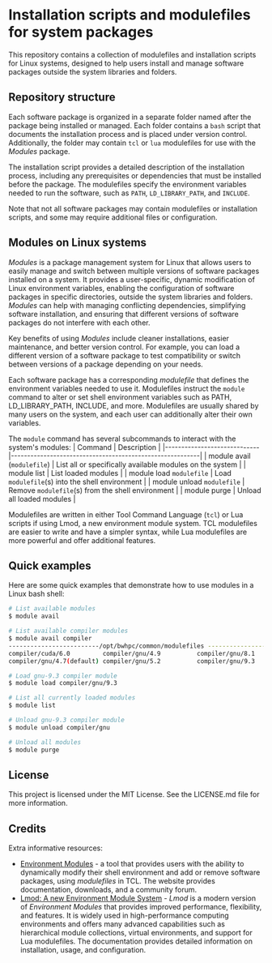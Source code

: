 # Installation scripts and modulefiles for system packages

This repository contains a collection of modulefiles and installation scripts for Linux systems, designed to help users install and manage software packages outside the system libraries and folders.

## Repository structure

Each software package is organized in a separate folder named after the package being installed or managed. Each folder contains a `bash` script that documents the installation process and is placed under version control. Additionally, the folder may contain `tcl` or `lua` modulefiles for use with the *Modules* package.

The installation script provides a detailed description of the installation process, including any prerequisites or dependencies that must be installed before the package. The modulefiles specify the environment variables needed to run the software, such as `PATH`, `LD_LIBRARY_PATH`, and `INCLUDE`.

Note that not all software packages may contain modulefiles or installation scripts, and some may require additional files or configuration.

## Modules on Linux systems

*Modules* is a package management system for Linux that allows users to easily manage and switch between multiple versions of software packages installed on a system. It provides a user-specific, dynamic modification of Linux environment variables, enabling the configuration of software packages in specific directories, outside the system libraries and folders. *Modules* can help with managing conflicting dependencies, simplifying software installation, and ensuring that different versions of software packages do not interfere with each other.

Key benefits of using *Modules* include cleaner installations, easier maintenance, and better version control. For example, you can load a different version of a software package to test compatibility or switch between versions of a package depending on your needs.

Each software package has a corresponding *modulefile* that defines the environment variables needed to use it. Modulefiles instruct the `module` command to alter or set shell environment variables such as PATH, LD_LIBRARY_PATH, INCLUDE, and more. Modulefiles are usually shared by many users on the system, and each user can additionally alter their own variables.

The `module` command has several subcommands to interact with the system's modules:
| Command                     | Description                                              |
|-----------------------------|----------------------------------------------------------|
| module avail (`modulefile`) | List all or specifically available modules on the system |
| module list                 | List loaded modules                                      |
| module load `modulefile`    | Load `modulefile`(s) into the shell environment          |
| module unload `modulefile`  | Remove `modulefile`(s) from the shell environment        |
| module purge                | Unload all loaded modules                                |

Modulefiles are written in either Tool Command Language (`tcl`) or Lua scripts if using Lmod, a new environment module system. TCL modulefiles are easier to write and have a simpler syntax, while Lua modulefiles are more powerful and offer additional features.

## Quick examples

Here are some quick examples that demonstrate how to use modules in a Linux bash shell:

```bash
# List available modules
$ module avail

# List available compiler modules
$ module avail compiler
-------------------------/opt/bwhpc/common/modulefiles ---------------------
compiler/cuda/6.0         compiler/gnu/4.9          compiler/gnu/8.1        
compiler/gnu/4.7(default) compiler/gnu/5.2          compiler/gnu/9.3

# Load gnu-9.3 compiler module
$ module load compiler/gnu/9.3

# List all currently loaded modules
$ module list

# Unload gnu-9.3 compiler module
$ module unload compiler/gnu

# Unload all modules
$ module purge
```

## License

This project is licensed under the MIT License. See the LICENSE.md file for more information.

## Credits

Extra informative resources:

- [Environment Modules](https://modules.sourceforge.net/) - a tool that provides users with the ability to dynamically modify their shell environment and add or remove software packages, using *modulefiles* in TCL. The website provides documentation, downloads, and a community forum.
- [Lmod: A new Environment Module System](https://lmod.readthedocs.io/en/latest/index.html) - *Lmod* is a modern version of *Environment Modules* that provides improved performance, flexibility, and features. It is widely used in high-performance computing environments and offers many advanced capabilities such as hierarchical module collections, virtual environments, and support for Lua modulefiles. The documentation provides detailed information on installation, usage, and configuration.
